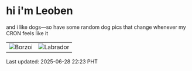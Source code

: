 # hi i'm Leoben

and i like dogs—so have some random dog pics that change whenever my CRON feels like it

|  |  |
|--------|----------|
| ![Borzoi](https://random-dog-vercel.vercel.app/api/random-borzoi?v=1751120614) | ![Labrador](https://random-dog-vercel.vercel.app/api/random-labrador?v=1751120614) |

Last updated: 2025-06-28 22:23 PHT
